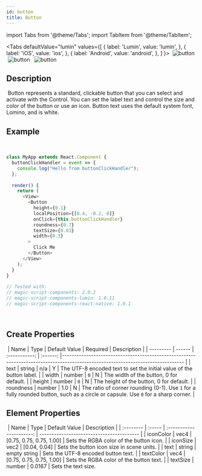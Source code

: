 ```yaml
---
id: button
title: Button
---
```


import Tabs from '@theme/Tabs';
import TabItem from '@theme/TabItem';

<Tabs
  defaultValue="lumin"
  values={[
    { label: 'Lumin', value: 'lumin', },
    { label: 'iOS', value: 'ios', },
    { label: 'Android', value: 'android', },
  ]
}>
<TabItem value="lumin">
​
![button](http://localhost:3000/static/components/panorama/button_lumin.png 'Button component')
​
</TabItem>
<TabItem value="ios">
​
![button](http://localhost:3000/static/components/panorama/button_ios.png 'Button component')
​
</TabItem>
<TabItem value="android">
​
![button](http://localhost:3000/static/components/panorama/button_android.png 'Button component')
​
</TabItem>
</Tabs>
​

## Description
​
Button represents a standard, clickable button that you can select and activate with the Control. You can set the label text and control the size and color of the button or use an icon. Button text uses the default system font, Lomino, and is white.
​
## Example
​
```javascript
class MyApp extends React.Component {
  buttonClickHandler = event => {
    console.log("Hello from buttonClickHandler");
  };
​
  render() {
    return (
      <View>
        <Button
          height={0.1}
          localPosition={[0.4, -0.2, 0]}
          onClick={this.buttonClickHandler}
          roundness={0.7}
          textSize={0.03}
          width={0.3}
        >
          Click Me
        </Button>
      </View>
    );
  }
}
​
// Tested with:
// magic-script-components: 2.0.2
// magic-script-components-lumin: 1.0.11
// magic-script-components-react-native: 1.0.1
```
​
## Create Properties
​
| Name      | Type   | Default Value | Required | Description |
| --------- | ------ | :-----------: | :------: |-------------------------------------------------------------------------------------------------------------------------------- |
| text      | string |      n/a      | Y | The UTF-8 encoded text to set the initial value of the button label.                                                             |
| width     | number |      `0`      | N | The width of the button, 0 for default.                                                                                          |
| height    | number |      `0`      | N | The height of the button, 0 for default.                                                                                         |
| roundness | number |      1.0      | N | The ratio of corner rounding (0-1). Use `1` for a fully rounded button, such as a circle or capsule. Use `0` for a sharp corner. |
​
## Element Properties
​
| Name      | Type   | Default Value            | Description                               |
| :-------- | :----- | :----------------------: | ----------------------------------------- |
| iconColor | vec4   | [0.75, 0.75, 0.75, 1.00] | Sets the RGBA color of the button icon.   |
| iconSize  | vec2   |       [0.04, 0.04]       | Sets the button icon size in scene units. |
| text      | string |       empty string       | Sets the UTF-8 encoded button text.       |
| textColor | vec4   | [0.75, 0.75, 0.75, 1.00] | Sets the RGBA color of the button text.   |
| textSize  | number |          0.0167          | Sets the text size.  